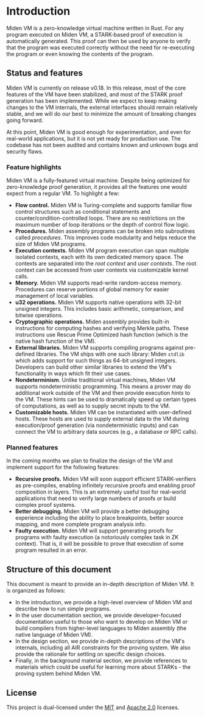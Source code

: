 # Introduction
Miden VM is a zero-knowledge virtual machine written in Rust. For any program executed on Miden VM, a STARK-based proof of execution is automatically generated. This proof can then be used by anyone to verify that the program was executed correctly without the need for re-executing the program or even knowing the contents of the program.

## Status and features
Miden VM is currently on release v0.18. In this release, most of the core features of the VM have been stabilized, and most of the STARK proof generation has been implemented. While we expect to keep making changes to the VM internals, the external interfaces should remain relatively stable, and we will do our best to minimize the amount of breaking changes going forward.

At this point, Miden VM is good enough for experimentation, and even for real-world applications, but it is not yet ready for production use. The codebase has not been audited and contains known and unknown bugs and security flaws.

### Feature highlights
Miden VM is a fully-featured virtual machine. Despite being optimized for zero-knowledge proof generation, it provides all the features one would expect from a regular VM. To highlight a few:

* **Flow control.** Miden VM is Turing-complete and supports familiar flow control structures such as conditional statements and counter/condition-controlled loops. There are no restrictions on the maximum number of loop iterations or the depth of control flow logic.
* **Procedures.** Miden assembly programs can be broken into subroutines called *procedures*. This improves code modularity and helps reduce the size of Miden VM programs.
* **Execution contexts.** Miden VM program execution can span multiple isolated contexts, each with its own dedicated memory space. The contexts are separated into the *root context* and *user contexts*. The root context can be accessed from user contexts via customizable kernel calls.
* **Memory.** Miden VM supports read-write random-access memory. Procedures can reserve portions of global memory for easier management of local variables.
* **u32 operations.** Miden VM supports native operations with 32-bit unsigned integers. This includes basic arithmetic, comparison, and bitwise operations.
* **Cryptographic operations.** Miden assembly provides built-in instructions for computing hashes and verifying Merkle paths. These instructions use Rescue Prime Optimized hash function (which is the native hash function of the VM).
* **External libraries.** Miden VM supports compiling programs against pre-defined libraries. The VM ships with one such library: Miden `stdlib` which adds support for such things as 64-bit unsigned integers. Developers can build other similar libraries to extend the VM's functionality in ways which fit their use cases.
* **Nondeterminism**. Unlike traditional virtual machines, Miden VM supports nondeterministic programming. This means a prover may do additional work outside of the VM and then provide execution *hints* to the VM. These hints can be used to dramatically speed up certain types of computations, as well as to supply secret inputs to the VM.
* **Customizable hosts.** Miden VM can be instantiated with user-defined hosts. These hosts are used to supply external data to the VM during execution/proof generation (via nondeterministic inputs) and can connect the VM to arbitrary data sources (e.g., a database or RPC calls).

### Planned features
In the coming months we plan to finalize the design of the VM and implement support for the following features:

* **Recursive proofs.** Miden VM will soon support efficient STARK-verifiers as pre-compiles, enabling infinitely recursive proofs and enabling proof composition in layers. This is an extremely useful tool for real-world applications that need to verify large numbers of proofs or build complex proof systems.
* **Better debugging.** Miden VM will provide a better debugging experience including the ability to place breakpoints, better source mapping, and more complete program analysis info.
* **Faulty execution.** Miden VM will support generating proofs for programs with faulty execution (a notoriously complex task in ZK context). That is, it will be possible to prove that execution of some program resulted in an error.

## Structure of this document
This document is meant to provide an in-depth description of Miden VM. It is organized as follows:

* In the introduction, we provide a high-level overview of Miden VM and describe how to run simple programs.
* In the user documentation section, we provide developer-focused documentation useful to those who want to develop on Miden VM or build compilers from higher-level languages to Miden assembly (the native language of Miden VM).
* In the design section, we provide in-depth descriptions of the VM's internals, including all AIR constraints for the proving system. We also provide the rationale for settling on specific design choices.
* Finally, in the background material section, we provide references to materials which could be useful for learning more about STARKs - the proving system behind Miden VM.

## License
This project is dual-licensed under the [MIT](http://opensource.org/licenses/MIT) and [Apache 2.0](https://opensource.org/license/apache-2-0) licenses.
